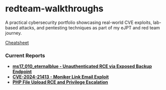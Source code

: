 # redteam-walkthroughs
A practical cybersecurity portfolio showcasing real-world CVE exploits, lab-based attacks, and pentesting techniques as part of my eJPT and red team journey.

[Cheatsheet](https://github.com/colinlyons29/redteam-walkthroughs/blob/main/cheatsheet.md)

### Current Reports


- [**ms17_010_eternalblue - Unauthenticated RCE via Exposed Backup Endpoint**](ms17_010_eternalblue/README.md)
- [**CVE-2024-21413 - Moniker Link Email Exploit**](CVE-2024-21413-MonikerLink/README.md)
- [**PHP File Upload RCE and Privilege Escalation**
](<PHP File Upload RCE and Privilege Escalation/README.md>)